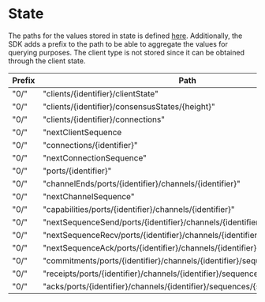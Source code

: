 <!--
order: 2
-->

# State

The paths for the values stored in state is defined [here](https://github.com/cosmos/ibc/blob/master/spec/core/ics-024-host-requirements#path-space).
Additionally, the SDK adds a prefix to the path to be able to aggregate the values for querying purposes.
The client type is not stored since it can be obtained through the client state. 

| Prefix | Path                                                                        | Value type     |
|--------|-----------------------------------------------------------------------------|----------------|
| "0/"   | "clients/{identifier}/clientState"                                          | ClientState    |
| "0/"   | "clients/{identifier}/consensusStates/{height}"                             | ConsensusState |
| "0/"   | "clients/{identifier}/connections"                                          | []string       |
| "0/"   | "nextClientSequence                                                         | uint64         |
| "0/"   | "connections/{identifier}"                                                  | ConnectionEnd  |
| "0/"   | "nextConnectionSequence"                                                    | uint64         |
| "0/"   | "ports/{identifier}"                                                        | CapabilityKey  |
| "0/"   | "channelEnds/ports/{identifier}/channels/{identifier}"                      | ChannelEnd     |
| "0/"   | "nextChannelSequence"                                                       | uint64         |
| "0/"   | "capabilities/ports/{identifier}/channels/{identifier}"                     | CapabilityKey  |
| "0/"   | "nextSequenceSend/ports/{identifier}/channels/{identifier}"                 | uint64         |
| "0/"   | "nextSequenceRecv/ports/{identifier}/channels/{identifier}"                 | uint64         |
| "0/"   | "nextSequenceAck/ports/{identifier}/channels/{identifier}"                  | uint64         |
| "0/"   | "commitments/ports/{identifier}/channels/{identifier}/sequences/{sequence}" | bytes          |
| "0/"   | "receipts/ports/{identifier}/channels/{identifier}/sequences/{sequence}"    | bytes          |
| "0/"   | "acks/ports/{identifier}/channels/{identifier}/sequences/{sequence}"        | bytes          |
